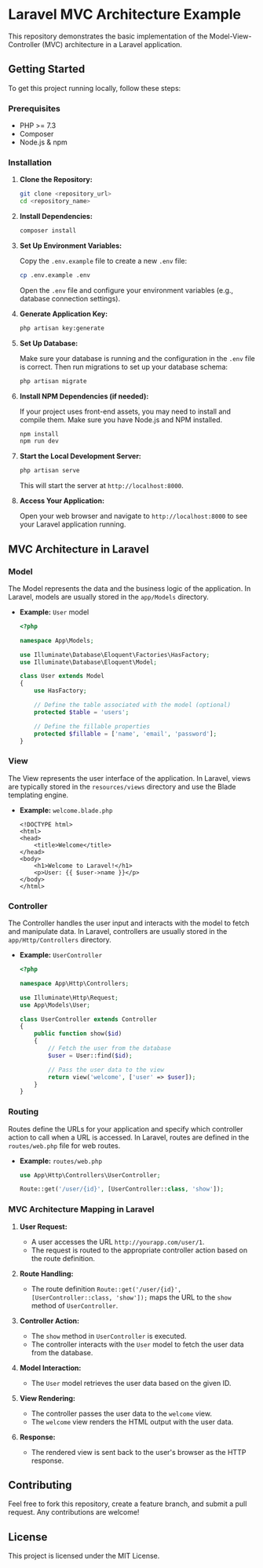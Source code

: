 # Laravel MVC Architecture Example

This repository demonstrates the basic implementation of the Model-View-Controller (MVC) architecture in a Laravel application. 

## Getting Started

To get this project running locally, follow these steps:

### Prerequisites

- PHP >= 7.3
- Composer
- Node.js & npm

### Installation

1. **Clone the Repository:**

    ```sh
    git clone <repository_url>
    cd <repository_name>
    ```

2. **Install Dependencies:**

    ```sh
    composer install
    ```

3. **Set Up Environment Variables:**

    Copy the `.env.example` file to create a new `.env` file:

    ```sh
    cp .env.example .env
    ```

    Open the `.env` file and configure your environment variables (e.g., database connection settings).

4. **Generate Application Key:**

    ```sh
    php artisan key:generate
    ```

5. **Set Up Database:**

    Make sure your database is running and the configuration in the `.env` file is correct. Then run migrations to set up your database schema:

    ```sh
    php artisan migrate
    ```

6. **Install NPM Dependencies (if needed):**

    If your project uses front-end assets, you may need to install and compile them. Make sure you have Node.js and NPM installed.

    ```sh
    npm install
    npm run dev
    ```

7. **Start the Local Development Server:**

    ```sh
    php artisan serve
    ```

    This will start the server at `http://localhost:8000`.

8. **Access Your Application:**

    Open your web browser and navigate to `http://localhost:8000` to see your Laravel application running.

## MVC Architecture in Laravel

### Model

The Model represents the data and the business logic of the application. In Laravel, models are usually stored in the `app/Models` directory.

- **Example:** `User` model
    ```php
    <?php

    namespace App\Models;

    use Illuminate\Database\Eloquent\Factories\HasFactory;
    use Illuminate\Database\Eloquent\Model;

    class User extends Model
    {
        use HasFactory;

        // Define the table associated with the model (optional)
        protected $table = 'users';

        // Define the fillable properties
        protected $fillable = ['name', 'email', 'password'];
    }
    ```

### View

The View represents the user interface of the application. In Laravel, views are typically stored in the `resources/views` directory and use the Blade templating engine.

- **Example:** `welcome.blade.php`
    ```blade
    <!DOCTYPE html>
    <html>
    <head>
        <title>Welcome</title>
    </head>
    <body>
        <h1>Welcome to Laravel!</h1>
        <p>User: {{ $user->name }}</p>
    </body>
    </html>
    ```

### Controller

The Controller handles the user input and interacts with the model to fetch and manipulate data. In Laravel, controllers are usually stored in the `app/Http/Controllers` directory.

- **Example:** `UserController`
    ```php
    <?php

    namespace App\Http\Controllers;

    use Illuminate\Http\Request;
    use App\Models\User;

    class UserController extends Controller
    {
        public function show($id)
        {
            // Fetch the user from the database
            $user = User::find($id);

            // Pass the user data to the view
            return view('welcome', ['user' => $user]);
        }
    }
    ```

### Routing

Routes define the URLs for your application and specify which controller action to call when a URL is accessed. In Laravel, routes are defined in the `routes/web.php` file for web routes.

- **Example:** `routes/web.php`
    ```php
    use App\Http\Controllers\UserController;

    Route::get('/user/{id}', [UserController::class, 'show']);
    ```

### MVC Architecture Mapping in Laravel

1. **User Request:**
   - A user accesses the URL `http://yourapp.com/user/1`.
   - The request is routed to the appropriate controller action based on the route definition.

2. **Route Handling:**
   - The route definition `Route::get('/user/{id}', [UserController::class, 'show']);` maps the URL to the `show` method of `UserController`.

3. **Controller Action:**
   - The `show` method in `UserController` is executed.
   - The controller interacts with the `User` model to fetch the user data from the database.

4. **Model Interaction:**
   - The `User` model retrieves the user data based on the given ID.

5. **View Rendering:**
   - The controller passes the user data to the `welcome` view.
   - The `welcome` view renders the HTML output with the user data.

6. **Response:**
   - The rendered view is sent back to the user's browser as the HTTP response.

## Contributing

Feel free to fork this repository, create a feature branch, and submit a pull request. Any contributions are welcome!

## License

This project is licensed under the MIT License.


